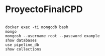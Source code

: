 # ProyectoFinalCPD

```

docker exec -ti mongodb bash
mongo
mongosh --username root --password example
show databases
use pipeline_db
show collections
```
